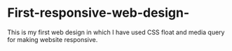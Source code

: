# First-responsive-web-design-
This is my first web design in which I have used CSS float and media query for making website responsive.
